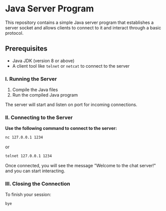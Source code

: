 # Java Server Program

This repository contains a simple Java server program that establishes a server socket and allows clients to connect to it and interact through a basic protocol.

## Prerequisites

- Java JDK (version 8 or above)
- A client tool like `telnet` or `netcat` to connect to the server

### I. Running the Server

1. Compile the Java files
2. Run the compiled Java program

The server will start and listen on port for incoming connections.

### II. Connecting to the Server

**Use the following command to connect to the server:**

```bash
nc 127.0.0.1 1234
```

or

```bash
telnet 127.0.0.1 1234
```

Once connected, you will see the message "Welcome to the chat server!" and you can start interacting.

### III. Closing the Connection

To finish your session:

```bash
bye
```
